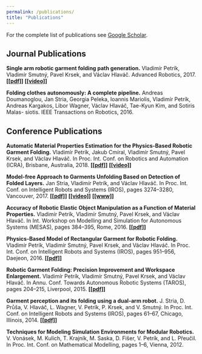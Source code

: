 ```yaml
---
permalink: /publications/
title: "Publications"
---
```


For the complete list of publications see [Google Scholar](https://scholar.google.cz/citations?user=IiHnyEoAAAAJ&hl=en). 

## Journal Publications

**Single arm robotic garment folding path generation.**
Vladimír Petrík, Vladimír Smutný, Pavel Krsek, and Václav Hlaváč. Advanced Robotics, 2017.
[**[[pdf]]**](ftp://cmp.felk.cvut.cz/pub/cmp/articles/petrik/PetrikADR2017.pdf)
[**[[video]]**](https://www.tandfonline.com/doi/suppl/10.1080/01691864.2017.1367325?scroll=top)

**Folding clothes autonomously: A complete pipeline.**
Andreas Doumanoglou, Jan Stria, Georgia Peleka, Ioannis Mariolis, Vladimír Petrík, Andreas Kargakos, Libor Wagner, Václav Hlaváč, Tae-Kyun Kim, and Sotiris Malas- siotis. 
IEEE Transactions on Robotics, 2016.

## Conference Publications

**Automatic Material Properties Estimation for the Physics-Based Robotic Garment Folding.**
Vladimír Petrík, Jakub Cmíral, Vladimír Smutný, Pavel Krsek, and Václav Hlaváč. 
In Proc. Int. Conf. on Robotics and Automation (ICRA), Brisbane, Australia, 2018.
[**[[pdf]]**](http://people.ciirc.cvut.cz/~petrivl3/PetrikICRA2018.pdf)
[**[[video]]**](https://youtu.be/_zXeFEN54sY)

**Model-free Approach to Garments Unfolding Based on Detection of Folded Layers.**
Jan Stria, Vladimír Petrík, and Václav Hlaváč.
In Proc. Int. Conf. on Intelligent Robots and Systems (IROS), pages 3274–3280, Vancouver, 2017.
[**[[pdf]]**](http://cmp.felk.cvut.cz/~striajan/stria_iros_2017.pdf)
[**[[video]]**](https://youtu.be/XJVgJncXMW4)
[**[[www]]**](http://cmp.felk.cvut.cz/~striajan/iros2017/index.html)

**Accuracy of Robotic Elastic Object Manipulation as a Function of Material Properties.**
Vladimír Petrík, Vladimír Smutný, Pavel Krsek, and Václav Hlaváč. 
In Int. Workshop on Modelling and Simulation for Autonomous Systems (MESAS), pages 384–395, Rome, 2016.
[**[[pdf]]**](ftp://cmp.felk.cvut.cz/pub/cmp/articles/petrik/PetrikMESAS2016.pdf)


**Physics-Based Model of Rectangular Garment for Robotic Folding.**
Vladimír Petrík, Vladimír Smutný, Pavel Krsek, and Václav Hlaváč. 
In Proc. Int. Conf. on Intelligent Robots and Systems (IROS), pages 951–956, Daejeon, 2016. 
[**[[pdf]]**](ftp://cmp.felk.cvut.cz/pub/cmp/articles/petrik/PetrikIROS2016.pdf)

**Robotic Garment Folding: Precision Improvement and Workspace Enlargement.**
Vladimír Petrík, Vladimír Smutný, Pavel Krsek, and Václav Hlaváč. 
In Annu. Conf. Towards Autonomous Robotic Systems (TAROS), pages 204–215, Liverpool, 2015. 
[**[[pdf]]**](ftp://cmp.felk.cvut.cz/pub/cmp/articles/petrik/PetrikTAROS2015.pdf)

**Garment perception and its folding using a dual-arm robot.**
J. Stria, D. Průša, V. Hlaváč, L. Wagner, V. Petrík, P. Krsek, and V. Smutný. 
In Proc. Int. Conf. on Intelligent Robots and Systems (IROS), pages 61–67, Chicago, Illinois, 2014.
 [**[[pdf]]**](ftp://cmp.felk.cvut.cz/pub/cmp/articles/stria/Stria-Prusa-Hlavac-IROS-2014.pdf)

**Techniques for Modeling Simulation Environments for Modular Robotics.**
V. Vonásek, M. Kulich, T. Krajník, M. Saska, D. Fišer, V. Petrík, and L. Přeučil. 
In Proc. Int. Conf. on Mathematical Modelling, pages 1–6, Vienna, 2012.
